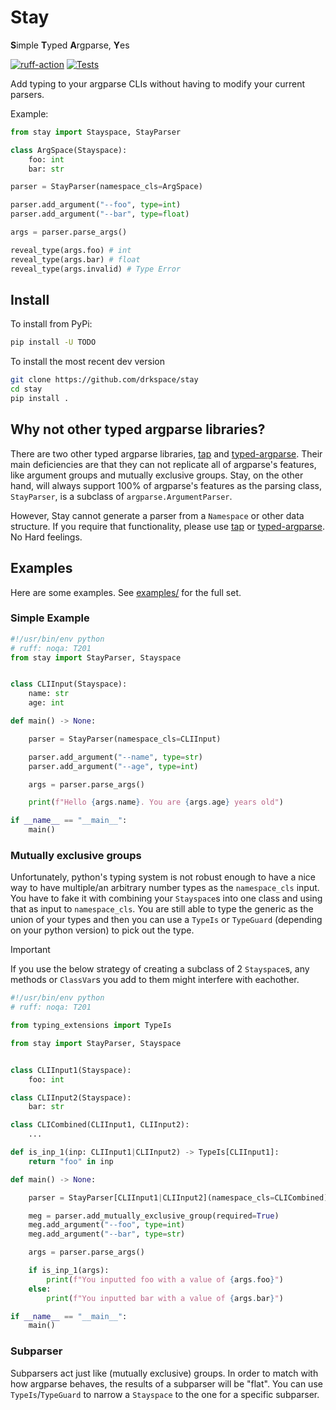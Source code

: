 # Stay

**S**imple **T**yped **A**rgparse, **Y**es

[![ruff-action](https://github.com/drkspace/stay/actions/workflows/ruff_action.yml/badge.svg?branch=main)](https://github.com/drkspace/stay/actions/workflows/ruff_action.yml)
[![Tests](https://github.com/drkspace/stay/actions/workflows/tests_action.yml/badge.svg)](https://github.com/drkspace/stay/actions/workflows/tests_action.yml)

Add typing to your argparse CLIs without having to modify your current parsers.

Example:

```python
from stay import Stayspace, StayParser

class ArgSpace(Stayspace):
    foo: int
    bar: str

parser = StayParser(namespace_cls=ArgSpace)

parser.add_argument("--foo", type=int)
parser.add_argument("--bar", type=float)

args = parser.parse_args()

reveal_type(args.foo) # int
reveal_type(args.bar) # float
reveal_type(args.invalid) # Type Error
```

## Install

To install from PyPi:

```bash
pip install -U TODO
```

To install the most recent dev version

```bash
git clone https://github.com/drkspace/stay
cd stay
pip install .
```

## Why not other typed argparse libraries?

There are two other typed argparse libraries, [tap](https://github.com/swansonk14/typed-argument-parser) and [typed-argparse](https://github.com/typed-argparse/typed-argparse).
Their main deficiencies are that they can not replicate all of argparse's features, like argument groups and mutually exclusive groups.
Stay, on the other hand, will always support 100% of argparse's features as the parsing class, ``StayParser``, is a subclass of ``argparse.ArgumentParser``.

However, Stay cannot generate a parser from a ``Namespace`` or other data structure.
If you require that functionality, please use [tap](https://github.com/swansonk14/typed-argument-parser) or [typed-argparse](https://github.com/typed-argparse/typed-argparse).
No Hard feelings.

## Examples

Here are some examples.
See [examples/](examples/) for the full set.

### Simple Example

```python
#!/usr/bin/env python
# ruff: noqa: T201
from stay import StayParser, Stayspace


class CLIInput(Stayspace):
    name: str
    age: int

def main() -> None:

    parser = StayParser(namespace_cls=CLIInput)

    parser.add_argument("--name", type=str)
    parser.add_argument("--age", type=int)

    args = parser.parse_args()

    print(f"Hello {args.name}. You are {args.age} years old")

if __name__ == "__main__":
    main()
```

### Mutually exclusive groups

Unfortunately, python's typing system is not robust enough to have a nice way to have multiple/an arbitrary number types as the ``namespace_cls`` input.
You have to fake it with combining your ``Stayspace``s into one class and using that as input to ``namespace_cls``.
You are still able to type the generic as the union of your types and then you can use a ``TypeIs`` or ``TypeGuard`` (depending on your python version) to pick out the type.

> [!IMPORTANT]  
> If you use the below strategy of creating a subclass of 2 ``Stayspace``s, any methods or ``ClassVar``s you add to them might interfere with eachother.


```python
#!/usr/bin/env python
# ruff: noqa: T201

from typing_extensions import TypeIs

from stay import StayParser, Stayspace


class CLIInput1(Stayspace):
    foo: int

class CLIInput2(Stayspace):
    bar: str

class CLICombined(CLIInput1, CLIInput2):
    ...

def is_inp_1(inp: CLIInput1|CLIInput2) -> TypeIs[CLIInput1]:
    return "foo" in inp

def main() -> None:

    parser = StayParser[CLIInput1|CLIInput2](namespace_cls=CLICombined)

    meg = parser.add_mutually_exclusive_group(required=True)
    meg.add_argument("--foo", type=int)
    meg.add_argument("--bar", type=str)

    args = parser.parse_args()

    if is_inp_1(args):
        print(f"You inputted foo with a value of {args.foo}")
    else:
        print(f"You inputted bar with a value of {args.bar}")

if __name__ == "__main__":
    main()
```

### Subparser

Subparsers act just like (mutually exclusive) groups.
In order to match with how argparse behaves, the results of a subparser will be "flat".
You can use ``TypeIs``/``TypeGuard`` to narrow a ``Stayspace`` to the one for a specific subparser.
